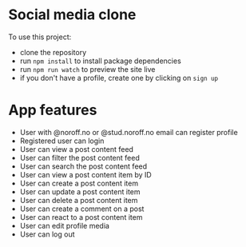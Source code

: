 # Social media clone

To use this project:
- clone the repository
- run `npm install` to install package dependencies
- run `npm run watch` to preview the site live
- if you don't have a profile, create one by clicking on `sign up`

# App features

- User with @noroff.no or @stud.noroff.no email can register profile
- Registered user can login
- User can view a post content feed
- User can filter the post content feed
- User can search the post content feed
- User can view a post content item by ID
- User can create a post content item
- User can update a post content item
- User can delete a post content item
- User can create a comment on a post
- User can react to a post content item
- User can edit profile media
- User can log out

